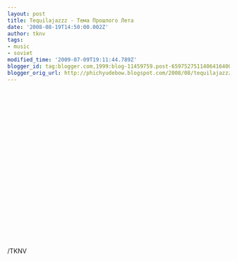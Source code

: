 ```yaml
---
layout: post
title: Tequilajazzz - Тема Прошлого Лета
date: '2008-08-19T14:50:00.002Z'
author: tknv
tags:
- music
- soviet
modified_time: '2009-07-09T19:11:44.789Z'
blogger_id: tag:blogger.com,1999:blog-11459759.post-6597527511406416400
blogger_orig_url: http://phichyudebow.blogspot.com/2008/08/tequilajazzz.html
---
```


<object width="425" height="344"><param name="movie" value="http://www.youtube.com/v/y-Q0au-bdlI&hl=ja&fs=1"></param><param name="allowFullScreen" value="true"></param><embed src="http://www.youtube.com/v/y-Q0au-bdlI&hl=ja&fs=1" type="application/x-shockwave-flash" allowfullscreen="true" width="425" height="344"></embed></object><div class="blogger-post-footer">/TKNV</div>